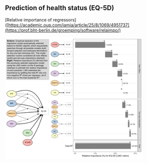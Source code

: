 ##  Prediction of health status (EQ-5D)

[Relative importance of regressors]([https://academic.oup.com/jamia/article/25/8/1069/4951737](https://prof.bht-berlin.de/groemping/software/relaimpo/)

<img src="https://raw.githubusercontent.com/agstn/WW/main/2022-08-10/ed5d_relaimpo.png" width="90%" height="90%">
